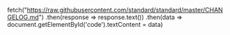 fetch("https://raw.githubusercontent.com/standard/standard/master/CHANGELOG.md")
      .then(response => response.text())
      .then(data => document.getElementById('code').textContent = data)
